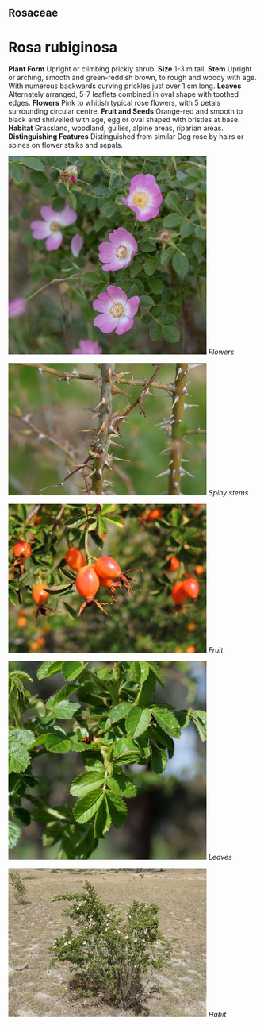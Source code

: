 ## Rosaceae
# Rosa rubiginosa
 **Plant Form** Upright or climbing prickly shrub. **Size** 1-3 m tall. **Stem** Upright or arching, smooth and green-reddish brown, to rough and woody with age. With numerous backwards curving prickles just over 1 cm long. **Leaves** Alternately arranged, 5-7 leaflets combined in oval shape with toothed edges. **Flowers** Pink to whitish typical rose flowers, with 5 petals surrounding circular centre. **Fruit and Seeds** Orange-red and smooth to black and shrivelled with age, egg or oval shaped with bristles at base. **Habitat** Grassland, woodland, gullies, alpine areas, riparian areas. **Distinguishing Features** Distinguished from similar Dog rose by hairs or spines on flower stalks and sepals.


![Flowers](73066__SDI5078.jpg)
 *Flowers* 

![Spiny stems](2923_P6850108.jpg)
 *Spiny stems* 

![Fruit](416_DSCN8991.jpg)
 *Fruit* 

![Leaves](63209_P1020790.jpg)
 *Leaves* 

![Habit](737_PB231344.jpg)
 *Habit* 

